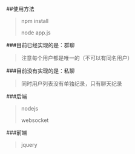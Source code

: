 ##使用方法
> npm install
>
> node app.js
>

###目前已经实现的是：群聊
> 
> 注意每个用户都是唯一的（不可以有同名用户）

###目前没有实现的是：私聊
>
>同时用户列表没有单独纪录，只有聊天纪录

###后端
> nodejs
> 
> websocket

###前端
> jquery

